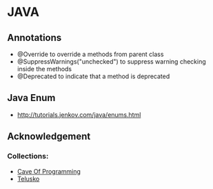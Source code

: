 # JAVA

## Annotations
- @Override to override a methods from parent class
- @SuppressWarnings("unchecked") to suppress warning checking inside the methods
- @Deprecated to indicate that a method is deprecated

## Java Enum
- http://tutorials.jenkov.com/java/enums.html

## Acknowledgement
### Collections: 
- [Cave Of Programming](https://www.youtube.com/playlist?list=PLB841C370FAFB8EC7)
- [ Telusko](https://www.youtube.com/watch?v=JV0atjBcUv4)
